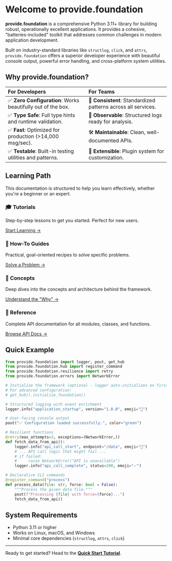 # Welcome to provide.foundation

**provide.foundation** is a comprehensive Python 3.11+ library for building robust, operationally excellent applications. It provides a cohesive, "batteries-included" toolkit that addresses common challenges in modern application development.

Built on industry-standard libraries like `structlog`, `click`, and `attrs`, `provide.foundation` offers a superior developer experience with beautiful console output, powerful error handling, and cross-platform system utilities.

## Why provide.foundation?

| For Developers | For Teams |
| :--- | :--- |
| ✅ **Zero Configuration**: Works beautifully out of the box. | 🤝 **Consistent**: Standardized patterns across all services. |
| ✅ **Type Safe**: Full type hints and runtime validation. | 🔭 **Observable**: Structured logs ready for analysis. |
| ✅ **Fast**: Optimized for production (>14,000 msg/sec). | 🛠️ **Maintainable**: Clean, well-documented APIs. |
| ✅ **Testable**: Built-in testing utilities and patterns. | 🧩 **Extensible**: Plugin system for customization. |

## Learning Path

This documentation is structured to help you learn effectively, whether you're a beginner or an expert.

<div class="feature-grid">
  <div class="feature-card">
    <h3>🎓 Tutorials</h3>
    <p>Step-by-step lessons to get you started. Perfect for new users.</p>
    <p><a href="tutorials/01-quick-start/">Start Learning →</a></p>
  </div>
  <div class="feature-card">
    <h3>📖 How-To Guides</h3>
    <p>Practical, goal-oriented recipes to solve specific problems.</p>
    <p><a href="how-to-guides/logging/basic-logging/">Solve a Problem →</a></p>
  </div>
  <div class="feature-card">
    <h3>🧠 Concepts</h3>
    <p>Deep dives into the concepts and architecture behind the framework.</p>
    <p><a href="explanation/architecture/">Understand the "Why" →</a></p>
  </div>
  <div class="feature-card">
    <h3>📖 Reference</h3>
    <p>Complete API documentation for all modules, classes, and functions.</p>
    <p><a href="reference/">Browse API Docs →</a></p>
  </div>
</div>

## Quick Example

```python
from provide.foundation import logger, pout, get_hub
from provide.foundation.hub import register_command
from provide.foundation.resilience import retry
from provide.foundation.errors import NetworkError

# Initialize the framework (optional - logger auto-initializes on first use)
# For advanced configuration:
# get_hub().initialize_foundation()

# Structured logging with event enrichment
logger.info("application_startup", version="1.0.0", emoji="🚀")

# User-facing console output
pout("✅ Configuration loaded successfully.", color="green")

# Resilient functions
@retry(max_attempts=3, exceptions=(NetworkError,))
def fetch_data_from_api():
    logger.info("api_call_start", endpoint="/data", emoji="📡")
    # ... API call logic that might fail ...
    # if failed:
    #     raise NetworkError("API is unavailable")
    logger.info("api_call_complete", status=200, emoji="✅")

# Declarative CLI commands
@register_command("process")
def process_data(file: str, force: bool = False):
    """Process the given data file."""
    pout(f"Processing {file} with force={force}...")
    fetch_data_from_api()
```

## System Requirements

-   Python 3.11 or higher
-   Works on Linux, macOS, and Windows
-   Minimal core dependencies (`structlog`, `attrs`, `click`)

---

Ready to get started? Head to the **[Quick Start Tutorial](tutorials/01-quick-start.md)**.
